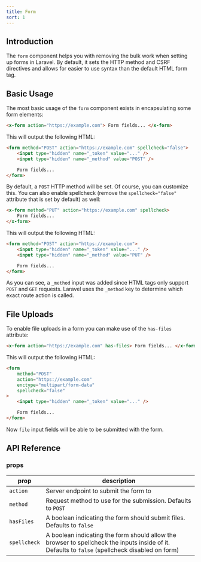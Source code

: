 ```yaml
---
title: Form
sort: 1
---
```


## Introduction

The `form` component helps you with removing the bulk work when setting up forms in Laravel. By default, it sets the HTTP method
and CSRF directives and allows for easier to use syntax than the default HTML form tag.

## Basic Usage

The most basic usage of the `form` component exists in encapsulating some form elements:

```html
<x-form action="https://example.com"> Form fields... </x-form>
```

This will output the following HTML:

```html
<form method="POST" action="https://example.com" spellcheck="false">
    <input type="hidden" name="_token" value="..." />
    <input type="hidden" name="_method" value="POST" />

    Form fields...
</form>
```

By default, a `POST` HTTP method will be set. Of course, you can customize this. You can also enable spellcheck (remove the `spellcheck="false"` attribute that is set by default) as well:

```html
<x-form method="PUT" action="https://example.com" spellcheck>
    Form fields...
</x-form>
```

This will output the following HTML:

```html
<form method="POST" action="https://example.com">
    <input type="hidden" name="_token" value="..." />
    <input type="hidden" name="_method" value="PUT" />

    Form fields...
</form>
```

As you can see, a `_method` input was added since HTML tags only support `POST` and `GET` requests. Laravel uses the `_method` key to determine which exact route action is called.

## File Uploads

To enable file uploads in a form you can make use of the `has-files` attribute:

```html
<x-form action="https://example.com" has-files> Form fields... </x-form>
```

This will output the following HTML:

```html
<form
    method="POST"
    action="https://example.com"
    enctype="multipart/form-data"
    spellcheck="false"
>
    <input type="hidden" name="_token" value="..." />

    Form fields...
</form>
```

Now `file` input fields will be able to be submitted with the form.

## API Reference

### props
| prop | description                                                                                                                                     |
| --- |-------------------------------------------------------------------------------------------------------------------------------------------------|
| `action` | Server endpoint to submit the form to                                                                                                           |
| `method` | Request method to use for the submission. Defaults to `POST`                                                                                    |
| `hasFiles` | A boolean indicating the form should submit files. Defaults to `false`                                                                          |
| `spellcheck` | A boolean indicating the form should allow the browser to spellcheck the inputs inside of it. Defaults to `false` (spellcheck disabled on form) |
